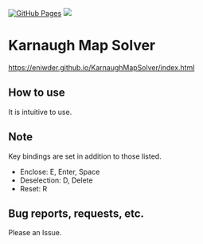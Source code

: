 [![GitHub Pages](https://github.com/Eniwder/KarnaughMapSolver/actions/workflows/gh-pages.yml/badge.svg)](https://github.com/Eniwder/KarnaughMapSolver/actions/workflows/gh-pages.yml)
![](https://img.shields.io/badge/vue-3.x-brightgreen.svg)

# Karnaugh Map Solver
https://eniwder.github.io/KarnaughMapSolver/index.html

## How to use
It is intuitive to use.

## Note
Key bindings are set in addition to those listed.
* Enclose: E, Enter, Space
* Deselection: D, Delete
* Reset: R

## Bug reports, requests, etc.
Please an Issue.